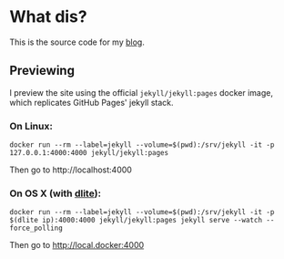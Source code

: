 # What dis?

This is the source code for my [blog](https://allysonjulian.com/).

## Previewing

I preview the site using the official `jekyll/jekyll:pages` docker image, which replicates GitHub Pages' jekyll stack.

### On Linux:

```
docker run --rm --label=jekyll --volume=$(pwd):/srv/jekyll -it -p 127.0.0.1:4000:4000 jekyll/jekyll:pages
```

Then go to http://localhost:4000

### On OS X (with [dlite](https://github.com/nlf/dlite)):

```
docker run --rm --label=jekyll --volume=$(pwd):/srv/jekyll -it -p $(dlite ip):4000:4000 jekyll/jekyll:pages jekyll serve --watch --force_polling
```

Then go to http://local.docker:4000
